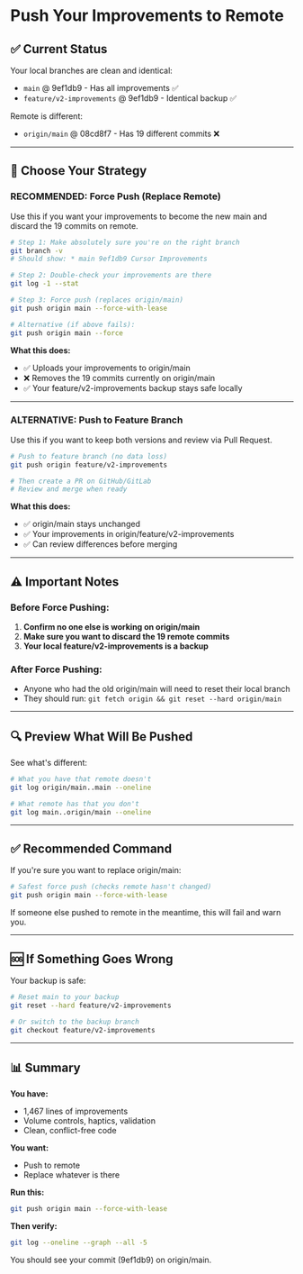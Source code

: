 # Push Your Improvements to Remote

## ✅ Current Status

Your local branches are clean and identical:
- `main` @ 9ef1db9 - Has all improvements ✅
- `feature/v2-improvements` @ 9ef1db9 - Identical backup ✅

Remote is different:
- `origin/main` @ 08cd8f7 - Has 19 different commits ❌

---

## 🎯 Choose Your Strategy

### **RECOMMENDED: Force Push (Replace Remote)**

Use this if you want your improvements to become the new main and discard the 19 commits on remote.

```bash
# Step 1: Make absolutely sure you're on the right branch
git branch -v
# Should show: * main 9ef1db9 Cursor Improvements

# Step 2: Double-check your improvements are there
git log -1 --stat

# Step 3: Force push (replaces origin/main)
git push origin main --force-with-lease

# Alternative (if above fails):
git push origin main --force
```

**What this does:**
- ✅ Uploads your improvements to origin/main
- ❌ Removes the 19 commits currently on origin/main
- ✅ Your feature/v2-improvements backup stays safe locally

---

### **ALTERNATIVE: Push to Feature Branch**

Use this if you want to keep both versions and review via Pull Request.

```bash
# Push to feature branch (no data loss)
git push origin feature/v2-improvements

# Then create a PR on GitHub/GitLab
# Review and merge when ready
```

**What this does:**
- ✅ origin/main stays unchanged
- ✅ Your improvements in origin/feature/v2-improvements
- ✅ Can review differences before merging

---

## ⚠️ Important Notes

### Before Force Pushing:
1. **Confirm no one else is working on origin/main**
2. **Make sure you want to discard the 19 remote commits**
3. **Your local feature/v2-improvements is a backup**

### After Force Pushing:
- Anyone who had the old origin/main will need to reset their local branch
- They should run: `git fetch origin && git reset --hard origin/main`

---

## 🔍 Preview What Will Be Pushed

See what's different:
```bash
# What you have that remote doesn't
git log origin/main..main --oneline

# What remote has that you don't
git log main..origin/main --oneline
```

---

## ✅ Recommended Command

If you're sure you want to replace origin/main:

```bash
# Safest force push (checks remote hasn't changed)
git push origin main --force-with-lease
```

If someone else pushed to remote in the meantime, this will fail and warn you.

---

## 🆘 If Something Goes Wrong

Your backup is safe:
```bash
# Reset main to your backup
git reset --hard feature/v2-improvements

# Or switch to the backup branch
git checkout feature/v2-improvements
```

---

## 📊 Summary

**You have:**
- 1,467 lines of improvements
- Volume controls, haptics, validation
- Clean, conflict-free code

**You want:**
- Push to remote
- Replace whatever is there

**Run this:**
```bash
git push origin main --force-with-lease
```

**Then verify:**
```bash
git log --oneline --graph --all -5
```

You should see your commit (9ef1db9) on origin/main.

